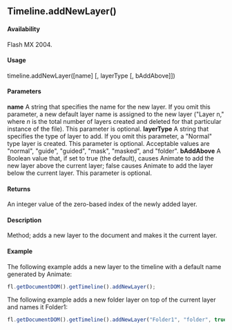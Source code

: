 ## Timeline.addNewLayer()

#### Availability

Flash MX 2004.

#### Usage

timeline.addNewLayer([name] [, layerType [, bAddAbove]])

#### Parameters

**name** A string that specifies the name for the new layer. If you omit this parameter, a new default layer name is assigned to the new layer ("Layer n," where *n* is the total number of layers created and deleted for that particular instance of the file). This parameter is optional.
**layerType** A string that specifies the type of layer to add. If you omit this parameter, a "Normal" type layer is created. This parameter is optional. Acceptable values are "normal", "guide", "guided", "mask", "masked", and "folder".
**bAddAbove** A Boolean value that, if set to true (the default), causes Animate to add the new layer above the current layer;
false causes Animate to add the layer below the current layer. This parameter is optional.

#### Returns

An integer value of the zero-based index of the newly added layer.

#### Description

Method; adds a new layer to the document and makes it the current layer.

#### Example

The following example adds a new layer to the timeline with a default name generated by Animate:
```javascript
fl.getDocumentDOM().getTimeline().addNewLayer();
```
The following example adds a new folder layer on top of the current layer and names it Folder1:
```javascript
fl.getDocumentDOM().getTimeline().addNewLayer("Folder1", "folder", true);
```
